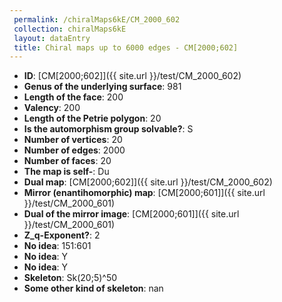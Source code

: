 ```yaml
--- 
 permalink: /chiralMaps6kE/CM_2000_602 
 collection: chiralMaps6kE
 layout: dataEntry
 title: Chiral maps up to 6000 edges - CM[2000;602]
---
```


- **ID**: [CM[2000;602]]({{ site.url }}/test/CM_2000_602)
- **Genus of the underlying surface**: 981
- **Length of the face**: 200
- **Valency**: 200
- **Length of the Petrie polygon**: 20
- **Is the automorphism group solvable?**: S
- **Number of vertices**: 20
- **Number of edges**: 2000
- **Number of faces**: 20
- **The map is self-**: Du
- **Dual map**: [CM[2000;602]]({{ site.url }}/test/CM_2000_602)
- **Mirror (enantihomorphic) map**: [CM[2000;601]]({{ site.url }}/test/CM_2000_601)
- **Dual of the mirror image**: [CM[2000;601]]({{ site.url }}/test/CM_2000_601)
- **Z_q-Exponent?**: 2
- **No idea**:  151:601
- **No idea**: Y
- **No idea**: Y
- **Skeleton**: Sk(20;5)^50
- **Some other kind of skeleton**: nan
